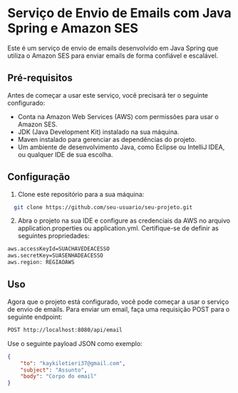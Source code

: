 
# Serviço de Envio de Emails com Java Spring e Amazon SES

Este é um serviço de envio de emails desenvolvido em Java Spring que utiliza o Amazon SES para enviar emails de forma confiável e escalável.
## Pré-requisitos

Antes de começar a usar este serviço, você precisará ter o seguinte configurado:

* Conta na Amazon Web Services (AWS) com permissões para usar o Amazon SES.
* JDK (Java Development Kit) instalado na sua máquina.
* Maven instalado para gerenciar as dependências do projeto.
* Um ambiente de desenvolvimento Java, como Eclipse ou IntelliJ IDEA, ou qualquer IDE de sua escolha.


## Configuração

1. Clone este repositório para a sua máquina:
```bash
  git clone https://github.com/seu-usuario/seu-projeto.git
```
2. Abra o projeto na sua IDE e configure as credenciais da AWS no arquivo application.properties ou application.yml. Certifique-se de definir as seguintes propriedades:
```bash
aws.accessKeyId=SUACHAVEDEACESSO
aws.secretKey=SUASENHADEACESSO
aws.region: REGIAOAWS
```
    
## Uso

Agora que o projeto está configurado, você pode começar a usar o serviço de envio de emails. Para enviar um email, faça uma requisição POST para o seguinte endpoint:
```bash
POST http://localhost:8080/api/email
```
Use o seguinte payload JSON como exemplo:
```json
{
	"to": "kaykiletieri37@gmail.com",
	"subject": "Assunto",
	"body": "Corpo do email"
}

```


